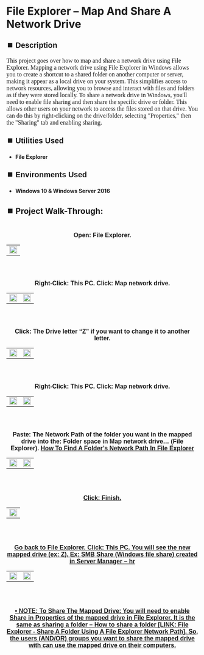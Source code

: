 <h1>File Explorer – Map And Share A Network Drive</h1>


<h2 style="font-family: Arial, sans-serif; font-size: 20px; font-weight: bold; margin-top: 24px; margin-bottom: 12px;">
⏹️ Description</h2>

<p style="font-family: Georgia, serif; font-size: 16px; margin-top: 12px; margin-bottom: 12px;">
This project goes over how to map and share a network drive using File Explorer. Mapping a network drive using File Explorer in Windows allows you to create a shortcut to a shared folder on another computer or server, making it appear as a local drive on your system. This simplifies access to network resources, allowing you to browse and interact with files and folders as if they were stored locally.  To share a network drive in Windows, you'll need to enable file sharing and then share the specific drive or folder. This allows other users on your network to access the files stored on that drive. You can do this by right-clicking on the drive/folder, selecting "Properties," then the "Sharing" tab and enabling sharing. 
</b>



<h2 style="font-family: Arial, sans-serif; font-size: 20px; font-weight: bold; margin-top: 24px; margin-bottom: 12px;">
⏹️ Utilities Used</h2>
  
<p style="font-family: Georgia, serif; font-size: 16px; margin-top: 12px; margin-bottom: 12px;">
 
 - <b>File Explorer</b>



<h2 style="font-family: Arial, sans-serif; font-size: 20px; font-weight: bold; margin-top: 24px; margin-bottom: 12px;"> 
⏹️ Environments Used </h2>

<p style="font-family: Georgia, serif; font-size: 16px; margin-top: 12px; margin-bottom: 12px;">
 
- <b>Windows 10 & Windows Server 2016</b>



<h2 style="font-family: Arial, sans-serif; font-size: 20px; font-weight: bold; margin-top: 24px; margin-bottom: 12px;"> 
<h2>
⏹️ Project Walk-Through:</h2>
 <br/>

<div style="text-align:center;">
  <span style="font-family: Arial, sans-serif; font-size: 16px;"><b>Open: File Explorer.</b></span>  
<br/>

<table>
  <tr>
    <td><img src="https://imgur.com/zy3Tjke.png" height="50%" width="100%" /></td>
  </tr>
</table>

<br /><br />


<div style="text-align:center;">
  <span style="font-family: Arial, sans-serif; font-size: 16px;"><b>Right-Click: This PC.  Click: Map network drive.</b></span>  
<br/>

<table>
  <tr>
    <td><img src="https://imgur.com/FZA45h2.png" height="50%" width="100%" /></td>
    <td><img src="https://imgur.com/lFZa9pg.png" height="50%" width="100%" /></td>
  </tr>
</table>

<br /><br />


<div style="text-align:center;">
  <span style="font-family: Arial, sans-serif; font-size: 16px;"><b>Click: The Drive letter “Z” if you want to change it to another letter.</b></span>  
<br/>

<table>
  <tr>
    <td><img src="https://imgur.com/eRdwyoC.png" height="50%" width="100%" /></td>
    <td><img src="https://imgur.com/nK4fpEI.png" height="50%" width="100%" /></td>
  </tr>
</table>

<br /><br />


<div style="text-align:center;">
  <span style="font-family: Arial, sans-serif; font-size: 16px;"><b>Right-Click: This PC.  Click: Map network drive.</b></span>  
<br/>

<table>
  <tr>
    <td><img src="https://imgur.com/FZA45h2.png" height="50%" width="100%" /></td>
    <td><img src="https://imgur.com/lFZa9pg.png" height="50%" width="100%" /></td>
  </tr>
</table>

<br /><br />


<div style="text-align:center;">
  <span style="font-family: Arial, sans-serif; font-size: 16px;"><b>Paste: The Network Path of the folder you want in the mapped drive into the: Folder space in Map network drive… (File Explorer).  <a href="https://github.com/RashadHagen/File-Explorer-Share-A-Folder-Using-A-File-Explorer-Network-Path" style="font-family: Arial, sans-serif; font-size: 16px; font-weight: bold;">How To Find A Folder’s Network Path In File Explorer</b></span>  
<br/>

<table>
  <tr>
    <td><img src="https://imgur.com/DuUxHGR.png" height="100%" width="100%" /></td>
    <td><img src="https://imgur.com/pZdBPpt.png" height="100%" width="100%" /></td>
  </tr>
</table>

<br /><br />


<div style="text-align:center;">
  <span style="font-family: Arial, sans-serif; font-size: 16px;"><b>Click: Finish.</b></span>  
<br/>

<table>
  <tr>
    <td><img src="https://imgur.com/8NQwwlo.png" height="50%" width="100%" /></td>
  </tr>
</table>

<br /><br />


<div style="text-align:center;">
  <span style="font-family: Arial, sans-serif; font-size: 16px;"><b>Go back to File Explorer.  Click: This PC.  You will see the new mapped drive (ex: Z).  Ex: SMB Share (Windows file share) created in Server Manager – hr</b></span>  
<br/>

<table>
  <tr>
    <td><img src="https://imgur.com/hQh0dD5.png" height="50%" width="100%" /></td>
    <td><img src="https://imgur.com/RGcUNTo.png" height="50%" width="100%" /></td>
  </tr>
</table>

<br /><br />


<div style="text-align:center;">
  <span style="font-family: Arial, sans-serif; font-size: 16px;"><b>•	NOTE: To Share The Mapped Drive: You will need to enable Share in Properties of the mapped drive in File Explorer.  It is the same as sharing a folder – How to share a folder [LINK: File Explorer - Share A Folder Using A File Explorer Network Path].  So, the users  (AND/OR)  groups you want to share the mapped drive with can use the mapped drive on their computers.</b></span>  
<br/>
